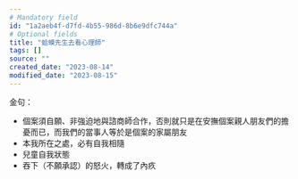 ```yaml
---
# Mandatory field
id: "1a2aeb4f-d7fd-4b55-986d-8b6e9dfc744a"
# Optional fields
title: "蛤蟆先生去看心理師"
tags: []
source: ""
created_date: "2023-08-14"
modified_date: "2023-08-15"
---
```

金句：
- 個案須自願、非強迫地與諮商師合作，否則就只是在安撫個案親人朋友們的擔憂而已，而我們的當事人等於是個案的家屬朋友
- 本我所在之處，必有自我相隨
- 兒童自我狀態
- 吞下（不願承認）的怒火，轉成了內疚